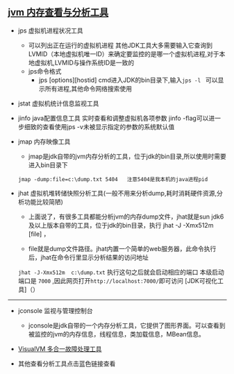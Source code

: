 [jvm 内存查看与分析工具](http://blog.chinaunix.net/uid-29632145-id-4615921.html)
----------------
* jps  虚拟机进程状况工具
  * 可以列出正在运行的虚拟机进程  其他JDK工具大多需要输入它查询到LVMID（本地虚拟机唯一ID）来确定要监控的是哪一个虚拟机进程,对于本地虚拟机,LVMID与操作系统ID是一致的
  * jps命令格式
    * jps [options][hostid]      cmd进入JDK的bin目录下,输入` jps -l  ` 可以显示所有进程,其他命令网络搜索使用
* jstat 虚拟机统计信息监视工具
* jinfo java配置信息工具   实时查看和调整虚拟机各项参数  jinfo -flag可以进一步细致的查看使用jps -v未被显示指定的参数的系统默认值    
* jmap 内存映像工具
     * jmap是jdk自带的jvm内存分析的工具，位于jdk的bin目录,所以使用时需要进入bin目录下
     
     ` jmap -dump:file=c:\dump.txt 5404   注意5404是我本机的java进程pid `
     
* jhat 虚拟机堆转储快照分析工具(一般不用来分析dump,耗时消耗硬件资源,分析功能比较简陋)

     * 上面说了，有很多工具都能分析jvm的内存dump文件，jhat就是sun jdk6及以上版本自带的工具，位于jdk的bin目录，执行 jhat -J -Xmx512m [file] ，
    
     * file就是dump文件路径。jhat内置一个简单的web服务器，此命令执行后，jhat在命令行里显示分析结果的访问地址
     
     ` jhat -J-Xmx512m  c:\dump.txt `  执行这句之后就会启动相应的端口 本级启动端口是 ` 7000 ` ,因此网页打开` http://localhost:7000/ `即可访问 
[JDK可视化工具]（）
----------
* jconsole  监视与管理控制台
     * jconsole是jdk自带的一个内存分析工具，它提供了图形界面。可以查看到被监控的jvm的内存信息，线程信息，类加载信息，MBean信息。 
* [VisualVM 多合一故障处理工具](https://www.cnblogs.com/happy-rabbit/p/6232581.html)
   
* 其他查看分析工具点击蓝色链接查看
    
    
